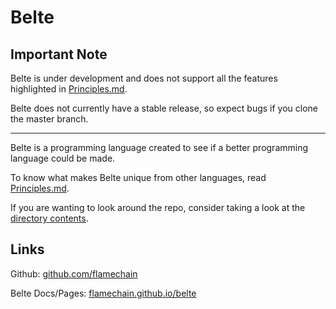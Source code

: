 # Belte

## Important Note

Belte is under development and does not support all the features highlighted in [Principles.md](docs/Principles.md).

Belte does not currently have a stable release, so expect bugs if you clone the master branch.

___

Belte is a programming language created to see if a better programming language could be made.

To know what makes Belte unique from other languages, read [Principles.md](docs/Principles.md).

If you are wanting to look around the repo, consider taking a look at the [directory contents](DIRECTORY_CONTENTS.md).

## Links

Github: [github.com/flamechain](https://github.com/flamechain)

Belte Docs/Pages: [flamechain.github.io/belte](https://flamechain.github.io/belte/)
